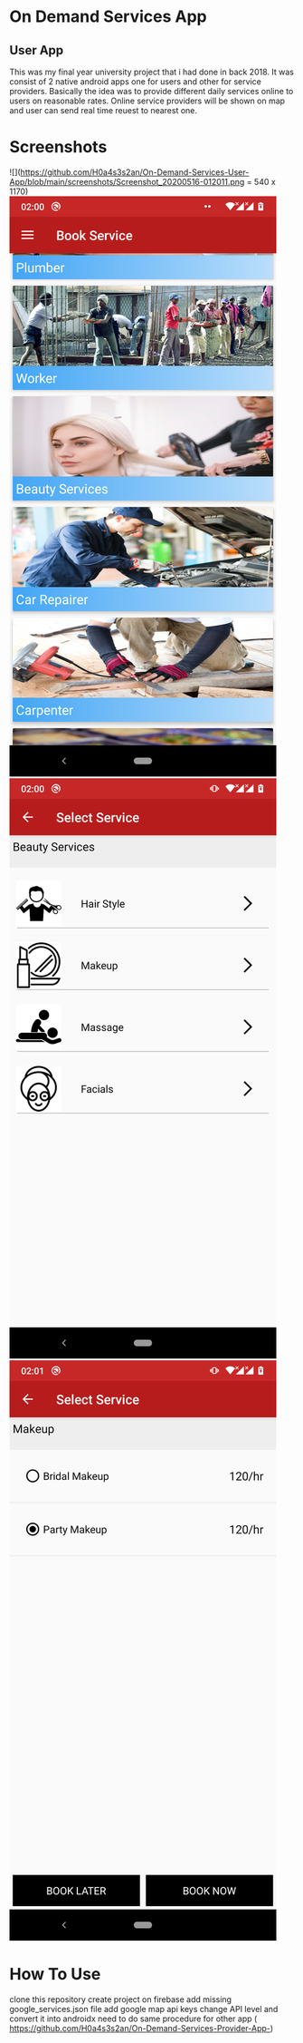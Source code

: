 # On Demand Services App

## User App

This was my final year university project that i had done in back 2018. It was consist of 2 native android apps one for users and other for service providers.
Basically the idea was to provide different daily services online to users on reasonable rates. Online service providers will be shown on map and user can send real time reuest to nearest one.

# Screenshots
![](https://github.com/H0a4s3s2an/On-Demand-Services-User-App/blob/main/screenshots/Screenshot_20200516-012011.png = 540 x 1170) 
![Picture alt](https://github.com/H0a4s3s2an/On-Demand-Services-User-App/blob/main/screenshots/Screenshot_20200516-020033.png)
![Picture alt](https://github.com/H0a4s3s2an/On-Demand-Services-User-App/blob/main/screenshots/Screenshot_20200516-020049.png)
![Picture alt](https://github.com/H0a4s3s2an/On-Demand-Services-User-App/blob/main/screenshots/Screenshot_20200516-020114.png)

# How To Use
clone this repository
create project on firebase
add missing google_services.json file 
add google map api keys
change API level and convert it into androidx
need to do same procedure for other app ( https://github.com/H0a4s3s2an/On-Demand-Services-Provider-App-)
